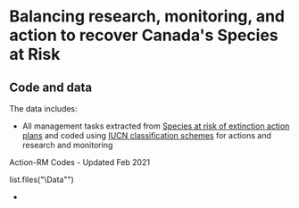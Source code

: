 
# Balancing research, monitoring, and action to recover Canada's Species at Risk

## Code and data
 
The data includes: 
* All management tasks extracted from [Species at risk of extinction action plans](https://species-registry.canada.ca/index-en.html#/species?sortBy=commonNameSort&sortDirection=asc&pageSize=10) and coded using [IUCN classification schemes](https://www.iucnredlist.org/resources/classification-schemes) for actions and research and monitoring

Action-RM Codes - Updated Feb 2021

list.files("\\Data"")

*